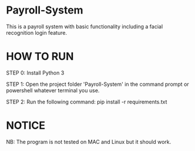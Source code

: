 # Payroll-System
This is a payroll system with basic functionality including a facial recognition login feature.

# HOW TO RUN
STEP 0:
Install Python 3

STEP 1:
Open the project folder 'Payroll-System' in the command prompt or powershell whatever terminal you use.

STEP 2:
Run the following command:
pip install -r requirements.txt

# NOTICE
NB: The program is not tested on MAC and Linux but it should work.